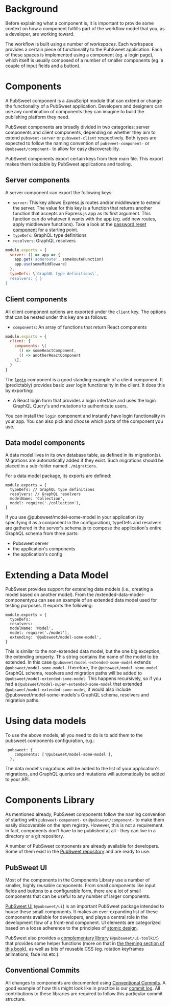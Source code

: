 # Background

Before explaining what a component is, it is important to provide some context on how a component fulfills part of the workflow model that you, as a developer, are working toward.

The workflow is built using a number of _workspaces_. Each workspace provides a certain piece of functionality to the PubSweet application. Each of these spaces is implemented using a component (eg. a login page), which itself is usually composed of a number of smaller components (eg. a couple of input fields and a button).

# Components

A PubSweet component is a JavaScript module that can extend or change the functionality of a PubSweet application. Developers and designers can use any combination of components they can imagine to build the publishing platform they need.

PubSweet components are broadly divided in two categories: server components and client components, depending on whether they aim to extend `pubsweet-server` or `pubsweet-client` respectively. Both types are expected to follow the naming convention of `pubsweet-component-` or `@pubsweet/component-` to allow for easy discoverability.

PubSweet components export certain keys from their main file. This export makes them loadable by PubSweet applications and tooling.

## Server components

A server component can export the following keys:

- `server`: This key allows Express.js routes and/or middleware to extend the server. The value for this key is a function that returns another function that accepts an Express.js app as its first argument. This function can do whatever it wants with the app (eg. add new routes, apply middleware functions). Take a look at the [password reset component](https://gitlab.coko.foundation/pubsweet/pubsweet/tree/master/components/server/component-password-reset-server 'undefined') for a starting point.
- `typeDefs`: GraphQL type definitions
- `resolvers`: GraphQL resolvers

```js static
module.exports = {
  server: () => app => {
    app.get('someroute', someRouteFunction)
    app.use(someMiddleware)
  },
  typeDefs: \`GraphQL type definitions\`,
  resolvers: { }
}
```

## Client components

All client component options are exported under the `client` key. The options that can be nested under this key are as follows:

- `components`: An array of functions that return React components

```js static
module.exports = {
  client: {
    components: \[
      () => someReactComponent,
      () => anotherReactComponent
    \],
  }
}
```

The [`login`](https://gitlab.coko.foundation/pubsweet/pubsweet/tree/master/components/client/component-login 'null') component is a good standing example of a client component. It (predictably) provides basic user login functionality in the client. It does this by exporting:

- A React login form that provides a login interface and uses the login GraphQL Query's and mutations to authenticate users.

You can install the `login` component and instantly have login functionality in your app. You can also pick and choose which parts of the component you use.

## Data model components

A data model lives in its own database table, as defined in its migration(s). Migrations are automatically added if they exist. Such migrations should be placed in a sub-folder named `./migrations`.

For a data model package, its exports are defined:

```
module.exports = {
  typeDefs: // GraphQL type definitions
  resolvers: // GraphQL resolvers
  modelName: 'Collection',
  model: require('./collection'),
}

```

If you use @pubsweet/model-some-model in your application (by specifying it as a component in the configuration), typeDefs and resolvers are gathered in the server's schema.js to compose the application's entire GraphQL schema from three parts:

- Pubsweet server
- the application's components
- the application's config

# Extending a Data Model

PubSweet provides support for extending data models (i.e., creating a model based on another model). From the /extended-data-model-componentyou can see an example of an extended data model used for testing purposes. It exports the following:

```
module.exports = {
  typeDefs:
  resolvers:
  modelName: 'Model',
  model: require('./model'),
  extending: '@pubsweet/model-some-model',
}
```

This is similar to the non-extended data model, but the one big exception, the extending property. This string contains the name of the model to be extended. In this case `@pubsweet/model-extended-some-model` extends `@pubsweet/model-some-model`. Therefore, the `@pubsweet/model-some-model` GraphQL schema, resolvers and migration paths will be added to `@pubsweet/model-extended-some-model`. This happens recursively, so if you had a `@pubsweet/model-super-extended-some-model` that extended `@pubsweet/model-extended-some-model`, it would also include @pubsweet/model-some-models's GraphQL schema, resolvers and migration paths.

# Using data models

To use the above models, all you need to do is to add them to the pubsweet.components configuration, e.g.:

```
 pubsweet: {
    components: ['@pubsweet/model-some-model'],
  },
```

The data model's migrations will be added to the list of your application's migrations, and GraphQL queries and mutations will automatically be added to your API.

# Components Library

As mentioned already, PubSweet components follow the naming convention of starting with `pubsweet-component-` or `@pubsweet/component-` to make them easily discoverable on the npm registry. However, this is not a requirement. In fact, components don't have to be published at all - they can live in a directory or a git repository.

A number of PubSweet components are already available for developers. Some of them exist in the [PubSweet repository](https://gitlab.coko.foundation/pubsweet/pubsweet/tree/master/components 'undefined') and are ready to use.

## PubSweet UI

Most of the components in the Components Library use a number of smaller, highly reusable components. From small components like input fields and buttons to a configurable form, there are a lot of small components that can be useful to any number of larger components.

[PubSweet UI](https://gitlab.coko.foundation/pubsweet/pubsweet/tree/master/packages/ui 'undefined') (`@pubsweet/ui`) is an important PubSweet package intended to house these small components. It makes an ever-expanding list of these components available for developers, and plays a central role in the development flow of a front-end component. UI elements are categorized based on a loose adherence to the principles of [atomic design](http://bradfrost.com/blog/post/atomic-web-design/ 'undefined').

PubSweet also provides a [complementary library](https://gitlab.coko.foundation/pubsweet/pubsweet/tree/master/packages/ui-toolkit 'undefined') (`@pubsweet/ui-toolkit`) that provides some helper functions (more on that in [the theming section of this book](inline 'undefined')), as well as bits of reusable CSS (eg. rotation keyframes animations, fade ins etc.).

## Conventional Commits

All changes to components are documented using [Conventional Commits](https://conventionalcommits.org/ 'undefined'). A good example of how this might look like in practice is our [commit log](https://gitlab.coko.foundation/pubsweet/pubsweet/commits/master 'undefined'). All contributions to these libraries are required to follow this particular commit structure.
